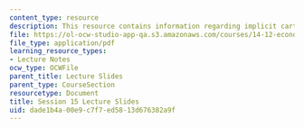 ```yaml
---
content_type: resource
description: This resource contains information regarding implicit cartels.
file: https://ol-ocw-studio-app-qa.s3.amazonaws.com/courses/14-12-economic-applications-of-game-theory-fall-2012/dade1b4a00e9c7f7ed5813d676382a9f_MIT14_12F12_slides15.pdf
file_type: application/pdf
learning_resource_types:
- Lecture Notes
ocw_type: OCWFile
parent_title: Lecture Slides
parent_type: CourseSection
resourcetype: Document
title: Session 15 Lecture Slides
uid: dade1b4a-00e9-c7f7-ed58-13d676382a9f
---
```

